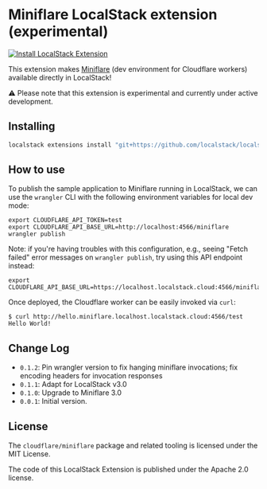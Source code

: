 Miniflare LocalStack extension (experimental)
=============================================
[![Install LocalStack Extension](https://localstack.cloud/gh/extension-badge.svg)](https://app.localstack.cloud/extensions/remote?url=git+https://github.com/localstack/localstack-extensions/#egg=localstack-extension-miniflare&subdirectory=miniflare)

This extension makes [Miniflare](https://miniflare.dev) (dev environment for Cloudflare workers) available directly in LocalStack!

⚠️ Please note that this extension is experimental and currently under active development.

## Installing

```bash
localstack extensions install "git+https://github.com/localstack/localstack-extensions/#egg=localstack-extension-miniflare&subdirectory=miniflare"
```

## How to use

To publish the sample application to Miniflare running in LocalStack, we can use the `wrangler` CLI with the following environment variables for local dev mode:
```
export CLOUDFLARE_API_TOKEN=test
export CLOUDFLARE_API_BASE_URL=http://localhost:4566/miniflare
wrangler publish
```

Note: if you're having troubles with this configuration, e.g., seeing "Fetch failed" error messages on `wrangler publish`, try using this API endpoint instead:
```
export CLOUDFLARE_API_BASE_URL=https://localhost.localstack.cloud:4566/miniflare
```

Once deployed, the Cloudflare worker can be easily invoked via `curl`:
```
$ curl http://hello.miniflare.localhost.localstack.cloud:4566/test
Hello World!
```

## Change Log

* `0.1.2`: Pin wrangler version to fix hanging miniflare invocations; fix encoding headers for invocation responses
* `0.1.1`: Adapt for LocalStack v3.0
* `0.1.0`: Upgrade to Miniflare 3.0
* `0.0.1`: Initial version.

## License

The `cloudflare/miniflare` package and related tooling is licensed under the MIT License.

The code of this LocalStack Extension is published under the Apache 2.0 license.

